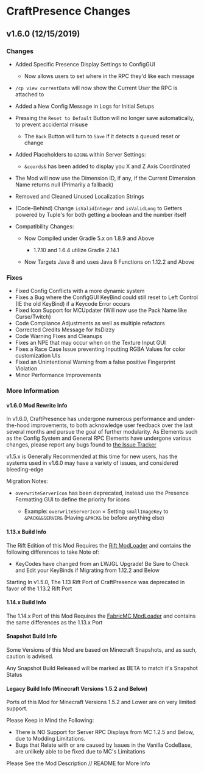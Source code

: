 # CraftPresence Changes

## v1.6.0 (12/15/2019)

### Changes

*   Added Specific Presence Display Settings to ConfigGUI

    *   Now allows users to set where in the RPC they'd like each message

*   `/cp view currentData` will now show the Current User the RPC is attached to

*   Added a New Config Message in Logs for Initial Setups

*   Pressing the `Reset to Default` Button will no longer save automatically, to prevent accidental misuse

    *   The `Back` Button will turn to `Save` if it detects a queued reset or change

*   Added Placeholders to `&IGN&` within Server Settings:

    *   `&coords&` has been added to display you X and Z Axis Coordinated

*   The Mod will now use the Dimension ID, if any, if the Current Dimension Name returns null (Primarily a fallback)

*   Removed and Cleaned Unused Localization Strings

*   (Code-Behind) Change `isValidInteger` and `isValidLong` to Getters powered by Tuple's for both getting a boolean and the number itself

*   Compatibility Changes:

    *   Now Compiled under Gradle 5.x on 1.8.9 and Above

        *   1.7.10 and 1.6.4 utilize Gradle 2.14.1

    *   Now Targets Java 8 and uses Java 8 Functions on 1.12.2 and Above

### Fixes

*   Fixed Config Conflicts with a more dynamic system
*   Fixes a Bug where the ConfigGUI KeyBind could still reset to Left Control (IE the old KeyBind) if a Keycode Error occurs
*   Fixed Icon Support for MCUpdater (Will now use the Pack Name like Curse/Twitch)
*   Code Compliance Adjustments as well as multiple refactors
*   Corrected Credits Message for ItsDizzy
*   Code Warning Fixes and Cleanups
*   Fixes an NPE that may occur when on the Texture Input GUI
*   Fixes a Race Case Issue preventing Inputting RGBA Values for color customization UIs
*   Fixed an Unintentional Warning from a false positive Fingerprint Violation
*   Minor Performance Improvements

### More Information

#### v1.6.0 Mod Rewrite Info

In v1.6.0, CraftPresence has undergone numerous performance and under-the-hood improvements, to both acknowledge user feedback over the last several months and pursue the goal of further modularity.
As Elements such as the Config System and General RPC Elements have undergone various changes, please report any bugs found to [the Issue Tracker](https://gitlab.com/CDAGaming/CraftPresence/issues)

v1.5.x is Generally Recommended at this time for new users, has the systems used in v1.6.0 may have a variety of issues, and considered bleeding-edge

Migration Notes:

*   `overwriteServerIcon` has been deprecated, instead use the Presence Formatting GUI to define the priority for icons

    *   Example: `overwriteServerIcon` = Setting `smallImageKey` to `&PACK&&SERVER&` (Having `&PACK&` be before anything else)

#### 1.13.x Build Info

The Rift Edition of this Mod Requires the [Rift ModLoader](https://www.curseforge.com/minecraft/mc-mods/rift) and contains the following differences to take Note of:

*   KeyCodes have changed from an LWJGL Upgrade! Be Sure to Check and Edit your KeyBinds if Migrating from 1.12.2 and Below

Starting In v1.5.0, The 1.13 Rift Port of CraftPresence was deprecated in favor of the 1.13.2 Rift Port

#### 1.14.x Build Info

The 1.14.x Port of this Mod Requires the [FabricMC ModLoader](https://www.curseforge.com/minecraft/mc-mods/fabric-api) and contains the same differences as the 1.13.x Port

#### Snapshot Build Info

Some Versions of this Mod are based on Minecraft Snapshots, and as such, caution is advised.

Any Snapshot Build Released will be marked as BETA to match it's Snapshot Status

#### Legacy Build Info (Minecraft Versions 1.5.2 and Below)

Ports of this Mod for Minecraft Versions 1.5.2 and Lower are on very limited support.

Please Keep in Mind the Following:

*   There is NO Support for Server RPC Displays from MC 1.2.5 and Below, due to Modding Limitations.
*   Bugs that Relate with or are caused by Issues in the Vanilla CodeBase, are unlikely able to be fixed due to MC's Limitations

Please See the Mod Description // README for More Info
